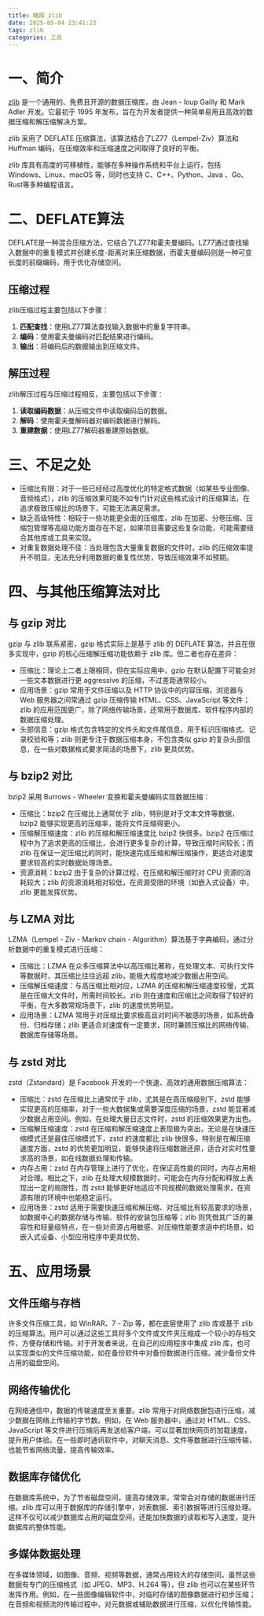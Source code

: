 ```yaml
---
title: 略探 zlib
date: 2025-05-04 23:41:23
tags: zlib
categories: 工具
---
```


# 一、简介

[zlib](https://zlib.net/) 是一个通用的、免费且开源的数据压缩库，由 Jean - loup Gailly 和 Mark Adler 开发。它最初于 1995 年发布，旨在为开发者提供一种简单易用且高效的数据压缩和解压缩解决方案。

zlib 采用了 DEFLATE 压缩算法，该算法结合了LZ77（Lempel-Ziv）算法和 Huffman 编码，在压缩效率和压缩速度之间取得了良好的平衡。

zlib 库具有高度的可移植性，能够在多种操作系统和平台上运行，包括 Windows、Linux、macOS 等，同时也支持 C、C++、Python、Java 、Go、Rust等多种编程语言。

# 二、DEFLATE算法

DEFLATE是一种混合压缩方法，它结合了LZ77和霍夫曼编码。LZ77通过查找输入数据中的重复模式并创建长度-距离对来压缩数据，而霍夫曼编码则是一种可变长度的前缀编码，用于优化存储空间。

## 压缩过程

zlib压缩过程主要包括以下步骤：

1. **匹配查找**：使用LZ77算法查找输入数据中的重复字符串。
2. **编码**：使用霍夫曼编码对匹配结果进行编码。
3. **输出**：将编码后的数据输出到压缩文件。

## 解压过程

zlib解压过程与压缩过程相反，主要包括以下步骤：

1. **读取编码数据**：从压缩文件中读取编码后的数据。
2. **解码**：使用霍夫曼解码器对编码数据进行解码。
3. **重建数据**：使用LZ77解码器重建原始数据。

# 三、不足之处

* 压缩比有限：对于一些已经经过高度优化的特定格式数据（如某些专业图像、音频格式），zlib 的压缩效果可能不如专门针对这些格式设计的压缩算法，在追求极致压缩比的场景下，可能无法满足需求。
* 缺乏高级特性：相较于一些功能更全面的压缩库，zlib 在加密、分卷压缩、压缩包管理等高级功能方面存在不足，如果项目需要这些复杂功能，可能需要结合其他库或工具来实现。
* 对重复数据处理不佳：当处理包含大量重复数据的文件时，zlib 的压缩效率提升不明显，无法充分利用数据的重复性优势，导致压缩效果不如预期。

# 四、与其他压缩算法对比

## 与 gzip 对比

gzip 与 zlib 联系紧密，gzip 格式实际上是基于 zlib 的 DEFLATE 算法，并且在很多实现中，gzip 的核心压缩解压缩功能依赖于 zlib 库。但二者也存在差异：

* 压缩比：理论上二者上限相同，但在实际应用中，gzip 在默认配置下可能会对一些文本数据进行更 aggressive 的压缩，不过差距通常较小。
* 应用场景：gzip 常用于文件压缩以及 HTTP 协议中的内容压缩，浏览器与 Web 服务器之间常通过 gzip 压缩传输 HTML、CSS、JavaScript 等文件；zlib 的应用范围更广，除了网络传输场景，还常用于数据库、软件程序内部的数据压缩处理。
* 头部信息：gzip 格式包含特定的文件头和文件尾信息，用于标识压缩格式、记录校验和等；zlib 则更专注于数据压缩本身，不包含类似 gzip 的复杂头部信息，在一些对数据格式要求简洁的场景下，zlib 更具优势。

## 与 bzip2 对比

bzip2 采用 Burrows - Wheeler 变换和霍夫曼编码实现数据压缩：

* 压缩比：bzip2 在压缩比上通常优于 zlib，特别是对于文本文件等数据，bzip2 能够实现更高的压缩率，能将文件压缩得更小。
* 压缩解压缩速度：zlib 的压缩和解压缩速度比 bzip2 快很多。bzip2 在压缩过程中为了追求更高的压缩比，会进行更多复杂的计算，导致压缩时间较长；而 zlib 在保证一定压缩比的同时，能快速完成压缩和解压缩操作，更适合对速度要求较高的实时数据处理场景。
* 资源消耗：bzip2 由于复杂的计算过程，在压缩和解压缩时对 CPU 资源的消耗较大；zlib 的资源消耗相对较低，在资源受限的环境（如嵌入式设备）中，zlib 更能发挥优势。

## 与 LZMA 对比

LZMA（Lempel - Ziv - Markov chain - Algorithm）算法基于字典编码，通过分析数据中的重复模式进行压缩：

* 压缩比：LZMA 在众多压缩算法中以高压缩比著称，在处理文本、可执行文件等数据时，其压缩比往往远超 zlib，能极大程度地减少数据占用空间。
* 压缩解压缩速度：与高压缩比相对应，LZMA 的压缩和解压缩速度较慢，尤其是在压缩大文件时，所需时间较长。zlib 则在速度和压缩比之间取得了较好的平衡，在大多数常规场景下，zlib 的速度优势明显。
* 应用场景：LZMA 常用于对压缩比要求极高且对时间不敏感的场景，如系统备份、归档存储；zlib 更适合对速度有一定要求，同时兼顾压缩比的网络传输、数据库存储等场景。

## 与 zstd 对比

zstd（Zstandard）是 Facebook 开发的一个快速、高效的通用数据压缩算法：

* 压缩比：zstd 在压缩比上通常优于 zlib，尤其是在高压缩级别下，zstd 能够实现更高的压缩率，对于一些大数据集或需要深度压缩的场景，zstd 能显著减少数据占用空间。例如，在处理大量日志文件时，zstd 的压缩效果更为出色。
* 压缩解压缩速度：zstd 在压缩和解压缩速度上表现极为突出，无论是在快速压缩模式还是最佳压缩模式下，zstd 的速度都比 zlib 快很多。特别是在解压缩速度方面，zstd 的优势更加明显，能够快速将压缩数据还原，适合对实时性要求高的场景，如在线数据处理和传输。
* 内存占用：zstd 在内存管理上进行了优化，在保证高性能的同时，内存占用相对合理。相比之下，zlib 在处理大规模数据时，可能会在内存分配和释放上表现出一定的局限性，而 zstd 能够更好地适应不同规模的数据处理需求，在资源有限的环境中也能稳定运行。
* 应用场景：zstd 适用于需要快速压缩和解压缩、对压缩比有较高要求的场景，如数据中心的数据存储与传输、软件的安装包压缩等；zlib 则凭借其广泛的兼容性和轻量级特点，在一些对资源占用敏感、对压缩性能要求适中的场景，如嵌入式设备、小型应用程序中更具优势。

# 五、应用场景

## 文件压缩与存档

许多文件压缩工具，如 WinRAR、7 - Zip 等，都在底层使用了 zlib 库或基于 zlib 的压缩算法。用户可以通过这些工具将多个文件或文件夹压缩成一个较小的存档文件，方便存储和传输。对于开发者来说，在自己的应用程序中集成 zlib 库，也可以实现类似的文件压缩功能，如在备份软件中对备份数据进行压缩，减少备份文件占用的磁盘空间。

## 网络传输优化

在网络通信中，数据的传输速度至关重要。zlib 常用于对网络数据包进行压缩，减少数据在网络上传输的字节数。例如，在 Web 服务器中，通过对 HTML、CSS、JavaScript 等文件进行压缩后再发送给客户端，可以显著加快网页的加载速度，提升用户体验。在一些即时通讯软件中，对聊天消息、文件等数据进行压缩传输，也能节省网络流量，提高传输效率。

## 数据库存储优化

在数据库系统中，为了节省磁盘空间，提高存储效率，常常会对存储的数据进行压缩。zlib 库可以用于数据库的存储引擎中，对表数据、索引数据等进行压缩处理。这样不仅可以减少数据库占用的磁盘空间，还能加快数据的读取和写入速度，提升数据库的整体性能。

## 多媒体数据处理

在多媒体领域，如图像、音频、视频等数据，通常占用较大的存储空间。虽然这些数据有专门的压缩格式（如 JPEG、MP3、H.264 等），但 zlib 也可以在某些环节发挥作用。例如，在一些图像编辑软件中，对临时存储的图像数据进行初步压缩；在音频和视频流的传输过程中，对元数据或辅助数据进行压缩，以优化传输性能。
